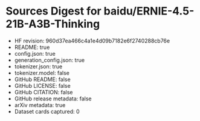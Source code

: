 # Sources Digest for baidu/ERNIE-4.5-21B-A3B-Thinking
- HF revision: 960d37ea466c4a1e4d09b7182e6f2740288cb76e
- README: true
- config.json: true
- generation_config.json: true
- tokenizer.json: true
- tokenizer.model: false
- GitHub README: false
- GitHub LICENSE: false
- GitHub CITATION: false
- GitHub release metadata: false
- arXiv metadata: true
- Dataset cards captured: 0
